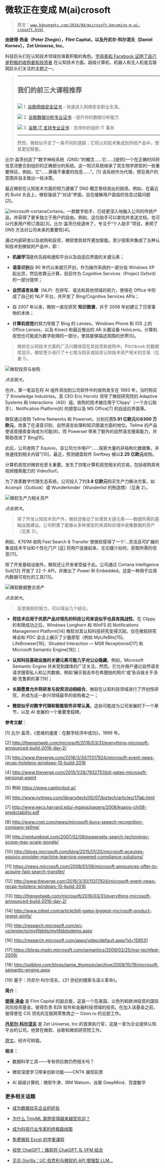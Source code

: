 # 微软正在变成 M(ai)crosoft

> 原文：[`www.kdnuggets.com/2016/04/microsoft-becoming-m-ai-crosoft.html`](https://www.kdnuggets.com/2016/04/microsoft-becoming-m-ai-crosoft.html)

**由彼得·热金（Peter Zhegin），Flint Capital，以及丹尼尔·科尔涅夫（Daniel Kornev），Zet Universe, Inc**。

科技巨头们在认知技术领域扮演着积极的角色。[字母表和 Facebook 证明了自己是积极的收购者和投资者](https://medium.com/friends-of-ai-society/letters-in-an-artificial-intelligence-book-what-investments-of-alphabet-and-facebook-may-say-about-b622b6e00abc) 在认知技术方面。超级计算机、机器人和无人机是互联网巨头们关注的主题之一。

> * * *
> 
> ## 我们的前三大课程推荐
> ## 
> ![](img/0244c01ba9267c002ef39d4907e0b8fb.png) 1\. [谷歌网络安全证书](https://www.kdnuggets.com/google-cybersecurity) - 快速进入网络安全职业生涯。
> 
> ![](img/e225c49c3c91745821c8c0368bf04711.png) 2\. [谷歌数据分析专业证书](https://www.kdnuggets.com/google-data-analytics) - 提升你的数据分析能力
> 
> ![](img/0244c01ba9267c002ef39d4907e0b8fb.png) 3\. [谷歌 IT 支持专业证书](https://www.kdnuggets.com/google-itsupport) - 支持你的组织 IT 事务
> 
> * * *
> 
> 然而，微软似乎走了一条不同的道路：它将认知技术集成到传统产品中，使其更加智能。

比尔·盖茨创造了“数字神经系统（DNS）”的概念……它……[提供]一个在正确时间将信息流整合到组织的正确部分的系统。这一知识系统继承了其生物学原型的一些重要特征，例如，它“……屏蔽不重要的信息……”。[1] 该系统作为代理，预见用户的意图并自主做出一些决策。

最近微软在认知技术方面的努力遵循了 DNS 概念曾经突出的路径。例如，在最近的 Build 大会上，微软强调了“对话”界面，旨在缓解用户面临的信息过载问题[2]。

![microsoft-cortana](img/49076ad5d1902f40355de5a8517283fe.png)Cortana，一款数字助手，已经更深入地融入公司的传统产品，并获得了更多独立于用户的自由。例如，这位助手可以查找并发送文档，也可以代表用户预订酒店[3]。比尔·盖茨已经退休了，专注于“个人助手”项目，表明了 DNS 方法对公司未来的重要性[4]。

通过内部研发以及收购和投资，微软使其软件更加智能。至少探索并集成了五种认知技术到微软的产品中，即：

+   **机器学习**是优先级和通知平台以及自适应界面的关键元素；

+   **语音识别**自 90 年代以来就已开创，作为操作系统的一部分自 Windows XP 起出货，然后依靠云计算，目前作为 Cognitive Services（Project Oxford）的一部分提供；

+   **自然语言处理**（NLP）在拼写、语法和其他领域的努力，使得在 Office 中形成了自己的 NLP 平台，并开发了 Bing/Cognitive Services APIs；

+   自 2007 年以来，微软一直在研究 **知识图谱**，并于 2008 年初建立了日常事物的本体；

+   **计算机视觉**的努力导致了 Bing 的 Lenses、Windows Phone 和 iOS 上的 Office Lenses，以及 Kinect 和最近推出的 AR 头戴设备 HoloLens。计算机视觉也可能成为数字助理的一部分，使其能够描述周围的世界[5]。

> 微软在认知技术方面的广泛兴趣体现在其投资和收购中。Pitchbook 的数据库显示，微软至少进行了十七笔与购买或投资认知技术资产相关的交易（见表 1）。

![微软投资与收购](https://cdn-images-1.medium.com/max/1200/1*DAq-bVwFJoKlcFTyuOfPjg.png)

*点击放大*。

也许，第一笔旨在将 AI 组件添加到公司软件中的收购发生在 1993 年，当时购买了 Knowledge Industries。其 CEO Eric Horvitz 领导了微软研究院的 Adaptive Systems 和 Interactions（ASI）组。收购的技术被应用于‘Clippy’（一个办公助手）、Notification Platform[6] 的原型以及 MS Office[7] 的自适应界面等。

微软通过收购 Tellme Networks 和 Powerset，分别花费**5.91 亿欧元**和**6300 万欧元**，改善了在语音识别、自然语言处理和知识图谱方面的地位。Tellme 的产品使语音搜索查询成为可能[8]，而 Powerset 带来了额外的自然语言搜索能力，并帮助改进了 Bing[9]。

此后，公司收购了 Equivio，该公司允许用户“……探索大量的非结构化数据集，并快速找到相关内容”[10]。最近，预测键盘软件 Swiftkey 被以**2.25 亿欧元**收购。

计算机视觉对微软也至关重要。发生了四笔计算机视觉相关的交易，包括收购具有视频搜索能力的 VideoSurf。

为了改善数字代理生态系统，公司投入了约**3.8 亿欧元**购买生产力解决方案，如 Acompli（Outlook）或 Wunderkinder（Wunderlist 的制造商）（见表 2）。

![微软生产力相关资产](https://cdn-images-1.medium.com/max/1200/1*URrLeI0yxFuPFPwb3asvdQ.png)

*点击放大*。

> 除了开发认知技术资产外，微软还推动了处理其关键元素——数据所需的基础设施建设。公司积累了能够从多种类型的来源和存储中收集数据的资产（见表 3）。

例如，€761M 收购 Fast Search & Transfer 使微软获得了一个‘…灵活且可扩展的集成技术平台和个性化门户 [这] 将用户连接起来，无论媒介如何，获取所需的信息[11]。

除了开发基础设施外，微软还让开发者受益于此。公司通过 Cortana Intelligence Suit[12] 开放了 22 个 API，并推出了 Power BI Embedded，这是一种用于应用内数据可视化的工具[13]。

![微软数据整合资产](https://cdn-images-1.medium.com/max/1200/1*bZzgOWeq_X7tzJ8LweI-JA.png)

*点击放大*。

> 反思微软的努力，可以得出几个结论。

+   **将技术应用于优质产品对领先的科技公司来说似乎也具有挑战性**。在 Clippy 的有限成功之后，Windows Longhorn 和 WinFS 的 Notifications Management Platform[14] 微软对其认知科技研究变得沉寂。仅在微软研究峰会和 PDC 会议上展示了少量原型（例如 MyLifeBits[15]、LifeBrowser[16]、Situated Interaction — MSR Receptionist[17] 和 Microsoft Semantic Engine[18]）；

+   **认知科技基础设施的关键元素可能几乎对公众隐藏**。例如，Microsoft Semantic Engine 并未受到媒体的广泛关注。然而，它允许用户通过自然语言请求搜索私人和公共数据，例如‘展示我去年在希腊拍的照片’或‘告诉我关于汤姆·克鲁斯的事’[19]；

+   **长期愿景允许将研发与投资活动相结合**。微软在认知科技领域进行了开创性研究，并成为这一新兴领域最早的收购者之一；

+   **微软似乎对数字代理和智能软件非常认真**。这些可能成为公司发展的下一个章节，以及 AI 发展的一个重要里程碑。

**参考文献**：

[1] 比尔·盖茨，《思维的速度：在数字经济中成功》，1999 年。

[2] http://thenextweb.com/microsoft/2016/03/31/everything-microsoft-announced-build-2016-day-2/

[3] http://www.theverge.com/2016/3/30/11317924/microsoft-event-news-recap-hololens-windows-10-build-2016

[4] http://www.theverge.com/2015/1/28/7932751/bill-gates-microsoft-personal-agent

[5] 例如 https://www.captionbot.ai/

[6] http://www.nytimes.com/library/tech/00/07/biztech/articles/17lab.html

[7] http://www.eecs.harvard.edu/~kgajos/papers/2008/kgajos-chi08-predictability.pdf

[8] http://www.cnet.com/news/microsoft-buys-speech-recognition-company-tellme/

[9] http://venturebeat.com/2007/02/08/powersets-search-technology-scoop-may-scare-google/

[10] http://blogs.microsoft.com/blog/2015/01/20/microsoft-acquires-equivio-provider-machine-learning-powered-compliance-solutions/

[11] https://news.microsoft.com/2008/01/08/microsoft-announces-offer-to-acquire-fast-search-transfer/

[12] http://www.theverge.com/2016/3/30/11317924/microsoft-event-news-recap-hololens-windows-10-build-2016

[13] http://thenextweb.com/microsoft/2016/03/31/everything-microsoft-announced-build-2016-day-2/

[14] http://www.zdnet.com/article/bill-gates-biggest-microsoft-product-regret-winfs/

[15] http://research.microsoft.com/en-us/projects/mylifebits/mylifebitsdemo.aspx

[16] http://research.microsoft.com/apps/video/default.aspx?id=159531

[17] https://blogs.msdn.microsoft.com/semantics/2009/02/25/msr-techfest-2009/

[18] http://sqlblog.com/blogs/jamie_thomson/archive/2009/10/19/microsoft-semantic-engine.aspx

[19] 基于：丹尼尔·科尔涅夫，《21 世纪的搜索与语义革命》。

**简介**：

**[彼得·泽金](https://twitter.com/peterzhegin)** 是 Flint Capital 的副总裁，这是一个在美国、以色列和欧洲投资的国际风险投资基金。彼得负责 B2B 软件和金融科技领域的投资。在加入该基金之前，彼得曾在 CIS 领先的互联网零售商之一 Ozon.ru 的总部工作。

**[丹尼尔·科尔涅夫](https://twitter.com/danielko)** 是 Zet Universe, Inc.的首席执行官，这是一家为企业提供认知平台的公司。他曾在微软、谷歌和微软研究院工作。

[原文](https://medium.com/friends-of-ai-society/microsoft-is-becoming-m-ai-crosoft-cognitive-technologies-research-and-investments-of-the-software-51271879b8b4)。经许可转载。

**相关：**

+   数据科学工具——专有供应商仍然相关吗？

+   微软深度学习带来创新功能——CNTK 展现前景

+   AI 超级计算机：微软牛津、IBM Watson、谷歌 DeepMind、百度敏华

### 更多相关话题

+   [成为数据优先企业的好处](https://www.kdnuggets.com/2022/07/benefits-becoming-datafirst-enterprise.html)

+   [为什么 TinyML 案例变得越来越受欢迎？](https://www.kdnuggets.com/2022/10/tinyml-cases-becoming-popular.html)

+   [成为科技行业专家的终极路线图](https://www.kdnuggets.com/the-ultimate-roadmap-to-becoming-specialised-in-the-tech-industry)

+   [免费微软 Excel 初学者课程](https://www.kdnuggets.com/2022/09/free-microsoft-excel-beginners-course.html)

+   [视觉 ChatGPT：微软将 ChatGPT 与 VFM 结合](https://www.kdnuggets.com/2023/03/visual-chatgpt-microsoft-combine-chatgpt-vfms.html)

+   [见见 Gorilla：UC 伯克利与微软的 API 增强型 LLM…](https://www.kdnuggets.com/2023/06/meet-gorilla-uc-berkeley-microsoft-apiaugmented-llm-outperforms-gpt4-chatgpt-claude.html)
